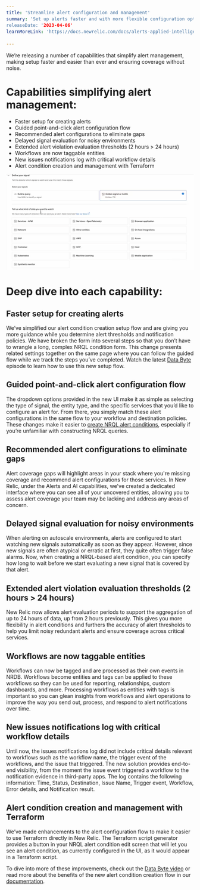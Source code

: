 ```yaml
---
title: 'Streamline alert configuration and management'
summary: 'Set up alerts faster and with more flexible configuration options.’
releaseDate: '2023-04-06'
learnMoreLink: 'https://docs.newrelic.com/docs/alerts-applied-intelligence/new-relic-alerts/alert-conditions/create-nrql-alert-conditions/' 

---
```


We’re releasing a number of capabilities that simplify alert management, making setup faster and easier than ever and ensuring coverage without noise.

# Capabilities simplifying alert management:

* Faster setup for creating alerts
* Guided point-and-click alert configuration flow
* Recommended alert configurations to eliminate gaps
* Delayed signal evaluation for noisy environments
* Extended alert violation evaluation thresholds (2 hours > 24 hours)
* Workflows are now taggable entities
* New issues notifications log with critical workflow details
* Alert condition creation and management with Terraform

![The new alert condition creation form in New Relic](./images/alert_condition_form_screenshot.png "A screenshot of the New Relic alert condition creation form.")

# Deep dive into each capability:

## Faster setup for creating alerts

We’ve simplified our alert condition creation setup flow and are giving you more guidance while you determine alert thresholds and notification policies. We have broken the form into several steps so that you don’t have to wrangle a long, complex NRQL condition form. This change presents related settings together on the same page where you can follow the guided flow while we track the steps you’ve completed. Watch the latest [Data Byte](https://youtu.be/xUfyeZymvBU) episode to learn how to use this new setup flow.

## Guided point-and-click alert configuration flow

The dropdown options provided in the new UI make it as simple as selecting the type of signal, the entity type, and the specific services that you’d like to configure an alert for. From there, you simply match these alert configurations in the same flow to your workflow and destination policies. These changes make it easier to [create NRQL alert conditions](https://docs.newrelic.com/docs/alerts-applied-intelligence/new-relic-alerts/alert-conditions/create-nrql-alert-conditions/), especially if you’re unfamiliar with constructing NRQL queries.

## Recommended alert configurations to eliminate gaps

Alert coverage gaps will highlight areas in your stack where you're missing coverage and recommend alert configurations for those services. In New Relic, under the Alerts and AI capabilities, we've created a dedicated interface where you can see all of your uncovered entities, allowing you to assess alert coverage your team may be lacking and address any areas of concern.

## Delayed signal evaluation for noisy environments

When alerting on autoscale environments, alerts are configured to start watching new signals automatically as soon as they appear. However, since new signals are often atypical or erratic at first, they quite often trigger false alarms. Now, when creating a NRQL-based alert condition, you can specify how long to wait before we start evaluating a new signal that is covered by that alert.

## Extended alert violation evaluation thresholds (2 hours > 24 hours)

New Relic now allows alert evaluation periods to support the aggregation of up to 24 hours of data, up from 2 hours previously. This gives you more flexibility in alert conditions and furthers the accuracy of alert thresholds to help you limit noisy redundant alerts and ensure coverage across critical services.

## Workflows are now taggable entities

Workflows can now be tagged and are processed as their own events in NRDB. Workflows become entities and tags can be applied to these workflows so they can be used for reporting, relationships, custom dashboards, and more. Processing workflows as entities with tags is important so you can glean insights from workflows and alert operations to improve the way you send out, process, and respond to alert notifications over time.

## New issues notifications log with critical workflow details

Until now, the issues notifications log did not include critical details relevant to workflows such as the workflow name, the trigger event of the workflows, and the issue that triggered. The new solution provides end-to-end visibility, from the moment the issue event triggered a workflow to the notification evidence in third-party apps. The log contains the following information: Time, Status, Destination, Issue Name, Trigger event, Workflow, Error details, and Notification result.

## Alert condition creation and management with Terraform

We’ve made enhancements to the alert configuration flow to make it easier to use Terraform directly in New Relic. The Terraform script generator provides a button in your NRQL alert condition edit screen that will let you see an alert condition, as currently configured in the UI, as it would appear in a Terraform script.

To dive into more of these improvements, check out the [Data Byte video](https://youtu.be/xUfyeZymvBU) or read more about the benefits of the new alert condition creation flow in our [documentation](https://docs.newrelic.com/docs/alerts-applied-intelligence/new-relic-alerts/alert-conditions/create-nrql-alert-conditions/). 